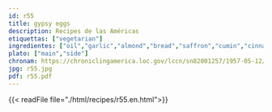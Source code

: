 ```yaml
---
id: r55
title: gypsy eggs
description: Recipes de las Américas
etiquettas: ["vegetarian"]
ingredientes: ["oil","garlic","almond","bread","saffron","cumin","cinnamon","water","salt","egg"]
plato: ["main","side"]
chronam: https://chroniclingamerica.loc.gov/lccn/sn82001257/1957-05-12/ed-1/seq-5/
jpg: r55.jpg
pdf: r55.pdf
---
```


{{< readFile file="./html/recipes/r55.en.html">}}
